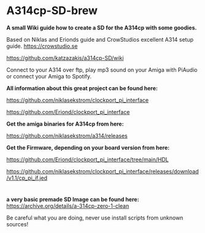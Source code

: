 # A314cp-SD-brew
**A small Wiki guide how to create a SD for the A314cp with some goodies.**

Based on Niklas and Erionds guide and CrowStudios excellent A314 setup guide. https://crowstudio.se

https://github.com/katzazakis/a314cp-SD/wiki

Connect to your A314 over ftp, play mp3 sound on your Amiga with PiAudio or connect your Amiga to Spotify.

**All information about this great project can be found here:**

https://github.com/niklasekstrom/clockport_pi_interface

https://github.com/Eriond/clockport_pi_interface

**Get the amiga binaries for A314cp from here:**

https://github.com/niklasekstrom/a314/releases

**Get the Firmware, depending on your board version from here:**

https://github.com/Eriond/clockport_pi_interface/tree/main/HDL

https://github.com/niklasekstrom/clockport_pi_interface/releases/download/v1.1/cp_pi_if.jed
#
**a very basic premade SD Image can be found here:**
https://archive.org/details/a-314cp-zero-1-clean

Be careful what you are doing, never use install scripts from unknown sources!
